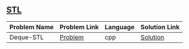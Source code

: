 ## [STL](https://www.hackerrank.com/domains/cpp/stl)

Problem Name|Problem Link|Language|Solution Link
---|---|---|---
Deque-STL|[Problem](https://www.hackerrank.com/challenges/deque-stl/problem)|cpp|[Solution](./deque-stl.cpp)
